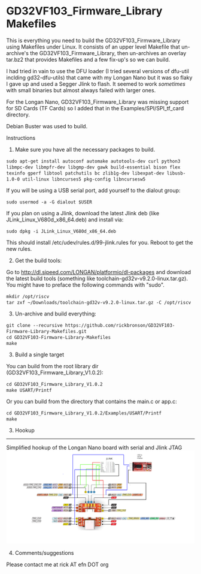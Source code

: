   GD32VF103_Firmware_Library Makefiles
==========================================

This is everything you need to build the GD32VF103_Firmware_Library using Makefiles under Linux.  It consists of an upper level Makefile that un-archive's the GD32VF103_Firmware_Library, then un-archives an overlay tar.bz2 that provides Makefiles and a few fix-up's so we can build.

I had tried in vain to use the DFU loader (I tried several versions of dfu-util inclding gd32-dfu-utils) that came with my Longan Nano but it was so flaky I gave up and used a Segger Jlink to flash.  It seemed to work *sometimes* with small binaries but almost always failed with larger ones.

For the Longan Nano, GD32VF103_Firmware_Library was missing support for SD Cards (TF Cards) so I added that in the Examples/SPI/SPI_tf_card directory.

Debian Buster was used to build.

  Instructions

1. Make sure you have all the necessary packages to build.

```
sudo apt-get install autoconf automake autotools-dev curl python3 libmpc-dev libmpfr-dev libgmp-dev gawk build-essential bison flex texinfo gperf libtool patchutils bc zlib1g-dev libexpat-dev libusb-1.0-0 util-linux libncurses5 pkg-config libncursesw5
```

  If you will be using a USB serial port, add yourself to the dialout group:

```
sudo usermod -a -G dialout $USER
```

  If you plan on using a Jlink, download the latest Jlink deb (like JLink_Linux_V680d_x86_64.deb) and install via:

```
sudo dpkg -i JLink_Linux_V680d_x86_64.deb
```

  This should install /etc/udev/rules.d/99-jlink.rules for you.  Reboot to get the new rules.
	

2. Get the build tools:

Go to http://dl.sipeed.com/LONGAN/platformio/dl-packages and download the latest build tools (something like toolchain-gd32v-v9.2.0-linux.tar.gz).  You might have to preface the following commands with "sudo".

```
mkdir /opt/riscv
tar zxf ~/Downloads/toolchain-gd32v-v9.2.0-linux.tar.gz -C /opt/riscv 
```

3. Un-archive and build everything:

```
git clone --recursive https://github.com/rickbronson/GD32VF103-Firmware-Library-Makefiles.git
cd GD32VF103-Firmware-Library-Makefiles
make
```

3. Build a single target

  You can build from the root library dir (GD32VF103_Firmware_Library_V1.0.2):
	
```
cd GD32VF103_Firmware_Library_V1.0.2
make USART/Printf
```

  Or you can build from the directory that contains the main.c or app.c:

```
cd GD32VF103_Firmware_Library_V1.0.2/Examples/USART/Printf
make
```

3. Hookup
--------------

Simplified hookup of the Longan Nano board with serial and Jlink JTAG
![Jtag hookup](https://github.com/rickbronson/GD32VF103-Firmware-Library-Makefiles/blob/master/Jtag-hookup3.png "Jtag hookup")

4. Comments/suggestions

  Please contact me at rick AT efn DOT org
